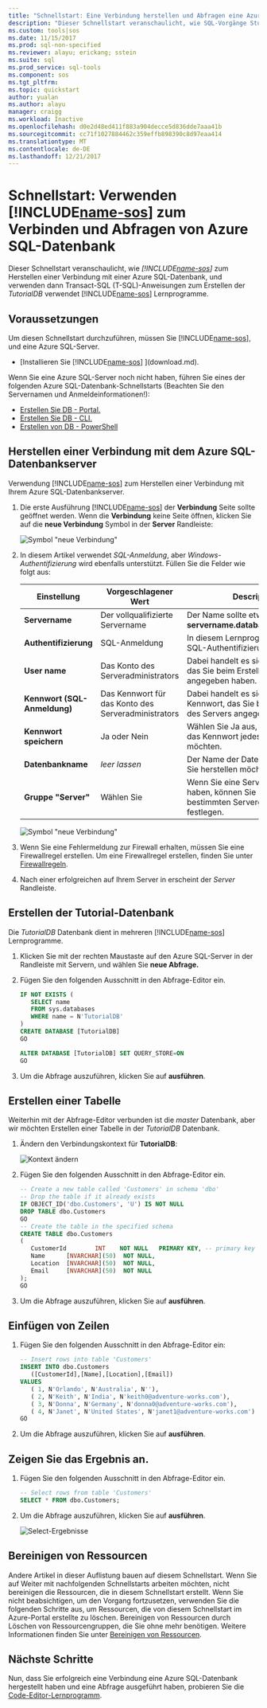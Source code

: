 ```yaml
---
title: "Schnellstart: Eine Verbindung herstellen und Abfragen eine Azure SQL-Datenbank, die mit SQL-Vorgänge Studio (Vorschau) | Microsoft Docs"
description: "Dieser Schnellstart veranschaulicht, wie SQL-Vorgänge Studio (Vorschau) zum Herstellen einer Verbindung mit einer SQL-Datenbank, und führen Sie eine Abfrage"
ms.custom: tools|sos
ms.date: 11/15/2017
ms.prod: sql-non-specified
ms.reviewer: alayu; erickang; sstein
ms.suite: sql
ms.prod_service: sql-tools
ms.component: sos
ms.tgt_pltfrm: 
ms.topic: quickstart
author: yualan
ms.author: alayu
manager: craigg
ms.workload: Inactive
ms.openlocfilehash: d0e2d48ed411f883a904decce5d836dde7aaa41b
ms.sourcegitcommit: cc71f1027884462c359effb898390c8d97eaa414
ms.translationtype: MT
ms.contentlocale: de-DE
ms.lasthandoff: 12/21/2017
---
```

# <a name="quickstart-use-includename-sosincludesname-sos-shortmd-to-connect-and-query-azure-sql-database"></a>Schnellstart: Verwenden [!INCLUDE[name-sos](../includes/name-sos-short.md)] zum Verbinden und Abfragen von Azure SQL-Datenbank

Dieser Schnellstart veranschaulicht, wie  *[!INCLUDE[name-sos](../includes/name-sos-short.md)]*  zum Herstellen einer Verbindung mit einer Azure SQL-Datenbank, und verwenden dann Transact-SQL (T-SQL)-Anweisungen zum Erstellen der *TutorialDB* verwendet [!INCLUDE[name-sos](../includes/name-sos-short.md)] Lernprogramme.

## <a name="prerequisites"></a>Voraussetzungen

Um diesen Schnellstart durchzuführen, müssen Sie [!INCLUDE[name-sos](../includes/name-sos-short.md)], und eine Azure SQL-Server.

- [Installieren Sie [!INCLUDE[name-sos](../includes/name-sos-short.md)] ](download.md).

Wenn Sie eine Azure SQL-Server noch nicht haben, führen Sie eines der folgenden Azure SQL-Datenbank-Schnellstarts (Beachten Sie den Servernamen und Anmeldeinformationen!):

- [Erstellen Sie DB - Portal.](https://docs.microsoft.com/azure/sql-database/sql-database-get-started-portal)
- [Erstellen Sie DB - CLI.](https://docs.microsoft.com/azure/sql-database/sql-database-get-started-cli)
- [Erstellen von DB - PowerShell](https://docs.microsoft.com/azure/sql-database/sql-database-get-started-powershell)


## <a name="connect-to-your-azure-sql-database-server"></a>Herstellen einer Verbindung mit dem Azure SQL-Datenbankserver

Verwendung [!INCLUDE[name-sos](../includes/name-sos-short.md)] zum Herstellen einer Verbindung mit Ihrem Azure SQL-Datenbankserver.

1. Die erste Ausführung [!INCLUDE[name-sos](../includes/name-sos-short.md)] der **Verbindung** Seite sollte geöffnet werden. Wenn die **Verbindung** keine Seite öffnen, klicken Sie auf die **neue Verbindung** Symbol in der **Server** Randleiste:
   
   ![Symbol "neue Verbindung"](media/quickstart-sql-database/new-connection-icon.png)

2. In diesem Artikel verwendet *SQL-Anmeldung*, aber *Windows-Authentifizierung* wird ebenfalls unterstützt. Füllen Sie die Felder wie folgt aus:

   | Einstellung       | Vorgeschlagener Wert | Description |
   | ------------ | ------------------ | ------------------------------------------------- | 
   | **Servername** | Der vollqualifizierte Servername | Der Name sollte etwa wie folgt sein: **servername.database.windows.net** |
   | **Authentifizierung** | SQL-Anmeldung| In diesem Lernprogramm wird die SQL-Authentifizierung verwendet. |
   | **User name** | Das Konto des Serveradministrators | Dabei handelt es sich um das Konto, das Sie beim Erstellen des Servers angegeben haben. |
   | **Kennwort (SQL-Anmeldung)** | Das Kennwort für das Konto des Serveradministrators | Dabei handelt es sich um das Kennwort, das Sie beim Erstellen des Servers angegeben haben. |
   | **Kennwort speichern** | Ja oder Nein | Wählen Sie Ja aus, wenn Sie nicht, das Kennwort jedes Mal eingeben möchten. |
   | **Datenbankname** | *leer lassen* | Der Name der Datenbank, die, der Sie herstellen möchten. |
   | **Gruppe "Server"** | Wählen Sie<Default> | Wenn Sie eine Servergruppe erstellt haben, können Sie mit einer bestimmten Servergruppe festlegen. | 

   ![Symbol "neue Verbindung"](media/quickstart-sql-database/new-connection-screen.png)  

3. Wenn Sie eine Fehlermeldung zur Firewall erhalten, müssen Sie eine Firewallregel erstellen. Um eine Firewallregel erstellen, finden Sie unter [Firewallregeln](https://docs.microsoft.com/azure/sql-database/sql-database-firewall-configure).

4. Nach einer erfolgreichen auf Ihrem Server in erscheint der *Server* Randleiste.

## <a name="create-the-tutorial-database"></a>Erstellen der Tutorial-Datenbank

Die *TutorialDB* Datenbank dient in mehreren [!INCLUDE[name-sos](../includes/name-sos-short.md)] Lernprogramme.

1. Klicken Sie mit der rechten Maustaste auf den Azure SQL-Server in der Randleiste mit Servern, und wählen Sie **neue Abfrage.**

1. Fügen Sie den folgenden Ausschnitt in den Abfrage-Editor ein.

   ```sql
   IF NOT EXISTS (
      SELECT name
      FROM sys.databases
      WHERE name = N'TutorialDB'
   )
   CREATE DATABASE [TutorialDB]
   GO

   ALTER DATABASE [TutorialDB] SET QUERY_STORE=ON
   GO
   ```

1. Um die Abfrage auszuführen, klicken Sie auf **ausführen**.


## <a name="create-a-table"></a>Erstellen einer Tabelle

Weiterhin mit der Abfrage-Editor verbunden ist die *master* Datenbank, aber wir möchten Erstellen einer Tabelle in der *TutorialDB* Datenbank. 

1. Ändern den Verbindungskontext für **TutorialDB**:

   ![Kontext ändern](media/quickstart-sql-database/change-context.png)



1. Fügen Sie den folgenden Ausschnitt in den Abfrage-Editor ein.

   ```sql
   -- Create a new table called 'Customers' in schema 'dbo'
   -- Drop the table if it already exists
   IF OBJECT_ID('dbo.Customers', 'U') IS NOT NULL
   DROP TABLE dbo.Customers
   GO
   -- Create the table in the specified schema
   CREATE TABLE dbo.Customers
   (
      CustomerId        INT    NOT NULL   PRIMARY KEY, -- primary key column
      Name      [NVARCHAR](50)  NOT NULL,
      Location  [NVARCHAR](50)  NOT NULL,
      Email     [NVARCHAR](50)  NOT NULL
   );
   GO
   ```
1. Um die Abfrage auszuführen, klicken Sie auf **ausführen**.

## <a name="insert-rows"></a>Einfügen von Zeilen

1. Fügen Sie den folgenden Ausschnitt in den Abfrage-Editor ein:
   ```sql
   -- Insert rows into table 'Customers'
   INSERT INTO dbo.Customers
      ([CustomerId],[Name],[Location],[Email])
   VALUES
      ( 1, N'Orlando', N'Australia', N''),
      ( 2, N'Keith', N'India', N'keith0@adventure-works.com'),
      ( 3, N'Donna', N'Germany', N'donna0@adventure-works.com'),
      ( 4, N'Janet', N'United States', N'janet1@adventure-works.com')
   GO
   ```

1. Um die Abfrage auszuführen, klicken Sie auf **ausführen**.

## <a name="view-the-result"></a>Zeigen Sie das Ergebnis an.
1. Fügen Sie den folgenden Ausschnitt in den Abfrage-Editor ein.

   ```sql
   -- Select rows from table 'Customers'
   SELECT * FROM dbo.Customers;
   ```

1. Um die Abfrage auszuführen, klicken Sie auf **ausführen**.

   ![Select-Ergebnisse](media/quickstart-sql-database/select-results.png)


## <a name="clean-up-resources"></a>Bereinigen von Ressourcen

Andere Artikel in dieser Auflistung bauen auf diesem Schnellstart. Wenn Sie auf Weiter mit nachfolgenden Schnellstarts arbeiten möchten, nicht bereinigen die Ressourcen, die in diesem Schnellstart erstellt. Wenn Sie nicht beabsichtigen, um den Vorgang fortzusetzen, verwenden Sie die folgenden Schritte aus, um Ressourcen, die von diesem Schnellstart im Azure-Portal erstellte zu löschen.
Bereinigen von Ressourcen durch Löschen von Ressourcengruppen, die Sie ohne mehr benötigen. Weitere Informationen finden Sie unter [Bereinigen von Ressourcen](https://docs.microsoft.com/en-us/azure/sql-database/sql-database-get-started-portal#clean-up-resources).

## <a name="next-steps"></a>Nächste Schritte

Nun, dass Sie erfolgreich eine Verbindung eine Azure SQL-Datenbank hergestellt haben und eine Abfrage ausgeführt haben, probieren Sie die [Code-Editor-Lernprogramm](tutorial-sql-editor.md).
